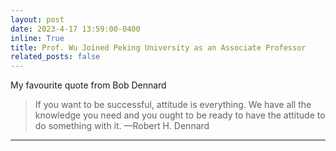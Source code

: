 ```yaml
---
layout: post
date: 2023-4-17 13:59:00-0400
inline: True
title: Prof. Wu Joined Peking University as an Associate Professor
related_posts: false
---
```

My favourite quote from Bob Dennard
> If you want to be successful, attitude is everything. We have all the knowledge you need and you ought to be ready to have the attitude to do something with it.
> —Robert H. Dennard
---